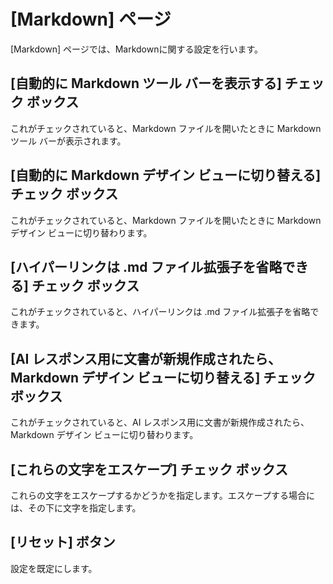 # \[Markdown\] ページ

\[Markdown\] ページでは、Markdownに関する設定を行います。

## \[自動的に Markdown ツール バーを表示する\] チェック ボックス

これがチェックされていると、Markdown ファイルを開いたときに Markdown ツール バーが表示されます。

## \[自動的に Markdown デザイン ビューに切り替える\] チェック ボックス

これがチェックされていると、Markdown ファイルを開いたときに Markdown デザイン ビューに切り替わります。

## \[ハイパーリンクは .md ファイル拡張子を省略できる\] チェック ボックス

これがチェックされていると、ハイパーリンクは .md ファイル拡張子を省略できます。

## \[AI レスポンス用に文書が新規作成されたら、Markdown デザイン ビューに切り替える\] チェック ボックス

これがチェックされていると、AI レスポンス用に文書が新規作成されたら、Markdown デザイン ビューに切り替わります。

## \[これらの文字をエスケープ\] チェック ボックス

これらの文字をエスケープするかどうかを指定します。エスケープする場合には、その下に文字を指定します。

## \[リセット\] ボタン

設定を既定にします。

